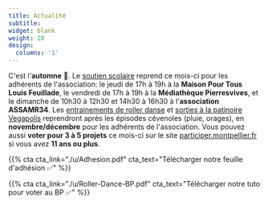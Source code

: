 ```yaml
---
title: Actualité
subtitle:
widget: blank
weight: 20
design:
  columns: '1'
---
```


C'est l'<b>automne</b> 🍂.
Le [soutien scolaire](https://www.mathsetmaryam.fr/asso/soutien-scolaire-montpellier/) reprend ce mois-ci pour les adhérents de l'association: le jeudi de 17h à 19h à la <b>Maison Pour Tous Louis Feuillade</b>, le vendredi de 17h à 19h à la <b>Médiathèque Pierresvives</b>, et le dimanche de 10h30 à 12h30 et 14h30 à 16h30 à l'<b>association ASSAMR34</b>.
Les [entrainements de roller danse](https://www.mathsetmaryam.fr/c/roller/) et [sorties à la patinoire Vegapolis](https://www.vegapolis.fr/pistes-2/) reprendront après les épisodes cévenoles (pluie, orages), en <b>novembre/décembre</b> pour les adhérents de l'association. Vous pouvez aussi <b>voter pour 3 à 5 projets</b> ce mois-ci sur le site [participer.montpellier.fr](https://participer.montpellier.fr/bp) si vous avez <b>11 ans ou plus</b>. 

{{% cta cta_link="./u/Adhesion.pdf" cta_text="Télécharger notre feuille d'adhésion ✅" %}}

{{% cta cta_link="./u/Roller-Dance-BP.pdf" cta_text="Télécharger notre tuto pour voter au BP ✅" %}}